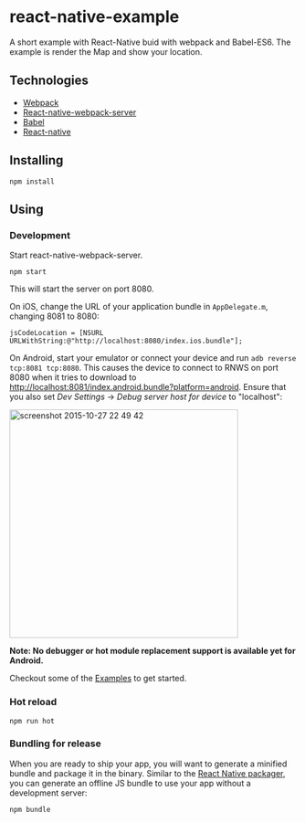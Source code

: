 # react-native-example
A short example with React-Native buid with webpack and Babel-ES6.
The example is render the Map and show your location.

## Technologies

* [Webpack](https://github.com/webpack/webpack)
* [React-native-webpack-server](https://github.com/mjohnston/react-native-webpack-server/)
* [Babel](https://babeljs.io/)
* [React-native](http://facebook.github.io/react-native)

## Installing

```shell
npm install
```

## Using

### Development

Start react-native-webpack-server.

```shell
npm start
```

This will start the server on port 8080.

On iOS, change the URL of your application bundle in `AppDelegate.m`, changing 8081 to 8080:

```objc
jsCodeLocation = [NSURL URLWithString:@"http://localhost:8080/index.ios.bundle"];
```

On Android, start your emulator or connect your device and run `adb reverse tcp:8081 tcp:8080`. This causes the device to connect to RNWS on port 8080 when it tries to download to <http://localhost:8081/index.android.bundle?platform=android>. Ensure that you also set _Dev Settings_ -> _Debug server host for device_ to "localhost":

<img width="400" alt="screenshot 2015-10-27 22 49 42" src="https://cloud.githubusercontent.com/assets/2177366/10778764/62bf9f80-7cff-11e5-8710-c2e9039f0350.png">

**Note: No debugger or hot module replacement support is available yet for Android.**

Checkout some of the [Examples](/Examples) to get started.

### Hot reload
```shell
npm run hot
```

### Bundling for release

When you are ready to ship your app, you will want to generate a minified bundle and package it in the binary. Similar to the [React Native packager](https://facebook.github.io/react-native/docs/running-on-device-ios.html#using-offline-bundle), you can generate an offline JS bundle to use your app without a development server:

```shell
npm bundle
```

